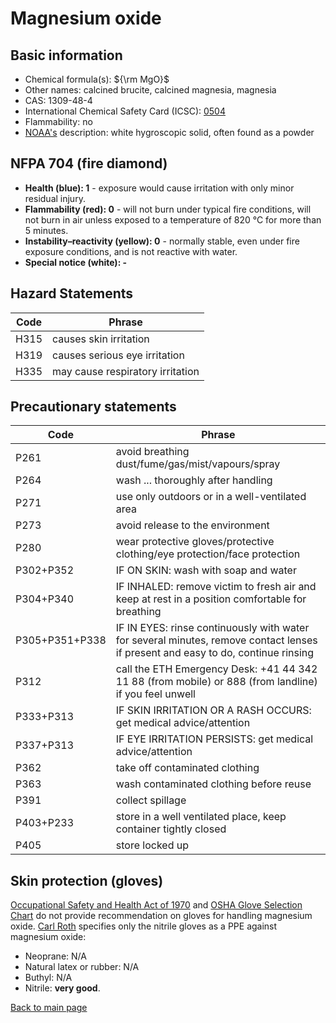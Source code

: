 # Magnesium oxide

## Basic information

- Chemical formula(s): ${\rm MgO}$
- Other names: calcined brucite, calcined magnesia, magnesia
- CAS: 1309-48-4
- International Chemical Safety Card (ICSC): [0504](https://inchem.org/documents/icsc/icsc/eics0504.htm)
- Flammability: no
- [NOAA's](https://cameochemicals.noaa.gov/chemical/6945) description: white hygroscopic solid, often found as a powder

## NFPA 704 (fire diamond)

- **Health (blue): 1** - exposure would cause irritation with only minor residual injury.
- **Flammability (red): 0** - will not burn under typical fire conditions, will not burn in air unless exposed to a temperature of 820 °C for more than 5 minutes.
- **Instability–reactivity (yellow): 0** - normally stable, even under fire exposure conditions, and is not reactive with water.
- **Special notice (white): -**

## Hazard Statements

| Code | Phrase                           |
| ---- | -------------------------------- |
| H315 | causes skin irritation           |
| H319 | causes serious eye irritation    |
| H335 | may cause respiratory irritation |

## Precautionary statements

| Code           | Phrase                                                                                                                           |
| -------------- | -------------------------------------------------------------------------------------------------------------------------------- |
| P261           | avoid breathing dust/fume/gas/mist/vapours/spray                                                                                 |
| P264           | wash ... thoroughly after handling                                                                                               |
| P271           | use only outdoors or in a well-ventilated area                                                                                   |
| P273           | avoid release to the environment                                                                                                 |
| P280           | wear protective gloves/protective clothing/eye protection/face protection                                                        |
| P302+P352      | IF ON SKIN: wash with soap and water                                                                                             |
| P304+P340      | IF INHALED: remove victim to fresh air and keep at rest in a position comfortable for breathing                                  |
| P305+P351+P338 | IF IN EYES: rinse continuously with water for several minutes, remove contact lenses if present and easy to do, continue rinsing |
| P312           | call the ETH Emergency Desk: +41 44 342 11 88 (from mobile) or 888 (from landline) if you feel unwell                            |
| P333+P313      | IF SKIN IRRITATION OR A RASH OCCURS: get medical advice/attention                                                                |
| P337+P313      | IF EYE IRRITATION PERSISTS: get medical advice/attention                                                                         |
| P362           | take off contaminated clothing                                                                                                   |
| P363           | wash contaminated clothing before reuse                                                                                          |
| P391           | collect spillage                                                                                                                 |
| P403+P233      | store in a well ventilated place, keep container tightly closed                                                                  |
| P405           | store locked up                                                                                                                  |

## Skin protection (gloves)

[Occupational Safety and Health Act of 1970](https://www.osha.gov/sites/default/files/publications/osha3151.pdf) and [OSHA Glove Selection Chart](https://safety.fsu.edu/safety_manual/OSHA%20Glove%20Selection%20Chart.pdf) do not provide recommendation on gloves for handling magnesium oxide. [Carl Roth](https://www.carlroth.com/medias/SDB-8280-IE-EN.pdf?context=bWFzdGVyfHNlY3VyaXR5RGF0YXNoZWV0c3wyMTY3NDZ8YXBwbGljYXRpb24vcGRmfHNlY3VyaXR5RGF0YXNoZWV0cy9oYmMvaDc3LzkwODI5NDk5NTk3MTAucGRmfDVhYzg2NGYyZjBmODczMTg1MzhkZDFiZDllZWU5MWJiOWE2ZTk2YjBkYTNjMjQ2ZGI2ZGJkNDFkM2UyOWMwZTU) specifies only the nitrile gloves as a PPE against magnesium oxide:

- Neoprane: N/A
- Natural latex or rubber: N/A
- Buthyl: N/A
- Nitrile: **very good**.

[Back to main page](https://github.com/Global-Health-Engineering/wet-lab-chemicals)
